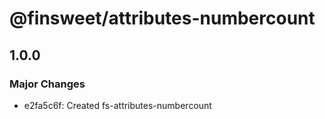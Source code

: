 # @finsweet/attributes-numbercount

## 1.0.0

### Major Changes

- e2fa5c6f: Created fs-attributes-numbercount
